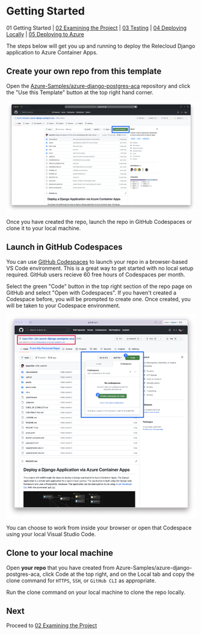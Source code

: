 # Getting Started

01 Getting Started | [02 Examining the Project](./02-examining-project.md) | [03 Testing](./03-testing.md) | [04 Deploying Locally](./04-deploying-locally.md) | [05 Deploying to Azure](./05-deploying-to-azure.md)  

The steps below will get you up and running to deploy the Relecloud Django application to Azure Container Apps.

## Create your own repo from this template

Open the [Azure-Samples/azure-django-postgres-aca](https://github.com/Azure-Samples/azure-django-postgres-aca) repository and click the "Use this Template" button at the top right hand corner.

![The green "Use this Template" button in the top right section of the repo page on GitHub](../assets/use-this-template.png)

Once you have created the repo, launch the repo in GitHub Codespaces or clone it to your local machine.

## Launch in GitHub Codespaces

You can use [GitHub Codespaces](http://aka.ms/codespaces) to launch your repo in a browser-based VS Code environment. This is a great way to get started with no local setup required. GitHub users recieve 60 free hours of Codespaces per month.

Select the green "Code" button in the top right section of the repo page on GitHub and select "Open with Codespaces". If you haven't created a Codespace before, you will be prompted to create one. Once created, you will be taken to your Codespace environment.

![Create a Codespace](../assets/create%20a%20codespace.png)

You can choose to work from inside your browser or open that Codespace using your local Visual Studio Code.

## Clone to your local machine

Open **your repo** that you have created from Azure-Samples/azure-django-postgres-aca, click Code at the top right, and on the Local tab and copy the clone command for `HTTPS`, `SSH`, or `GitHub CLI` as appropriate.

Run the clone command on your local machine to clone the repo locally.

## Next

Proceed to [02 Examining the Project](./02-examining-project.md)
